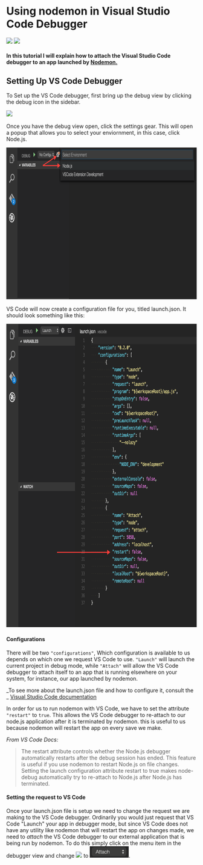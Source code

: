 # Using nodemon in Visual Studio Code Debugger
<img src="https://camo.githubusercontent.com/fd1ea21338ceeef34920e44e97d099f3c47a78c3/687474703a2f2f6e6f64656d6f6e2e696f2f6e6f64656d6f6e2e737667" width="150" style="display: inline">
<img src="https://pbs.twimg.com/profile_images/676630166190166017/UYxw-HcD_400x400.png" width="150" style="display: inline">

#### In this tutorial I will explain how to attach the Visual Studio Code debugger to an app launched by [Nodemon.](https://github.com/remy/nodemon)

## Setting Up VS Code Debugger
To Set up the VS Code debugger, first bring up the debug view by clicking the debug icon in the sidebar.

<img src="https://code.visualstudio.com/images/debugging_debugicon.png">

Once you have the debug view open, click the settings gear. This will open a popup that allows you to select your enviornment, in this case, click Node.js.

<img src="img/2.png" height="400" style="display: inline">

VS Code will now  create a configuration file for you, titled launch.json. It should look something like this:

<img src="img/4.png" height="800">

#### Configurations
There will be two `"configurations"`, Which configuration is available to us depends on which one we request VS Code to use. `"Launch"` will launch the current project 
in debug mode, while `"Attach"` will allow the VS Code debugger to attach itself to an app that is running elsewhere on your system, for instance, our app launched by nodemon.

_To see more about the launch.json file and how to configure it, consult the _ [Visual Studio Code documentation](https://code.visualstudio.com/Docs/editor/debugging)

In order for us to run nodemon with VS Code, we have to set the attribute `"restart"` to `true`. This allows the VS Code debugger to re-attach to our node.js application after it is 
terminated by nodemon. this is useful to us because nodemon will restart the app on every save we make.

 _From VS Code Docs:_
> The restart attribute controls whether the Node.js debugger automatically restarts after the debug session has ended. This feature is useful if you use nodemon to restart Node.js on file changes. Setting the launch configuration attribute restart to true makes node-debug automatically try to re-attach to Node.js after Node.js has terminated.

#### Setting the request to VS Code
Once your launch.json file is setup we need to change the request we are making to the VS Code debugger. Ordinarily you would just request that VS Code "Launch"
 your app in debugger mode, but since VS Code does not have any utility like nodemon that will restart the app on changes made, we need to _attach_ the VS Code debugger to our external application that is being run by nodemon.
To do this simply click on the menu item in the debugger view and change <img src="img/aunch.png" height="30" style="display: inline"> to <img src="img/attach.png" height="30" style="display: inline">.